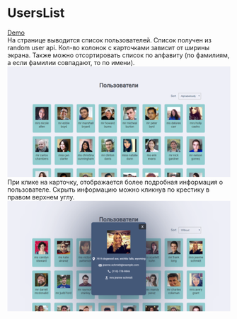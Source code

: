 # UsersList
[Demo](https://decorous-escape.000webhostapp.com/ "Demo") <br>
На странице выводится список пользователей. Список получен из random user api. Кол-во колонок с карточками зависит от ширины экрана. Также можно отсортировать список по алфавиту (по фамилиям, а если фамилии совпадают, то по имени).
![СписокПользователей](https://raw.githubusercontent.com/shelchkov/UsersList/master/examples/home.PNG)
При клике на карточку, отображается более подробная информация о пользователе. Скрыть информацию можно кликнув по крестику в правом верхнем углу.
![СписокПользователей](https://raw.githubusercontent.com/shelchkov/UsersList/master/examples/user.PNG)
